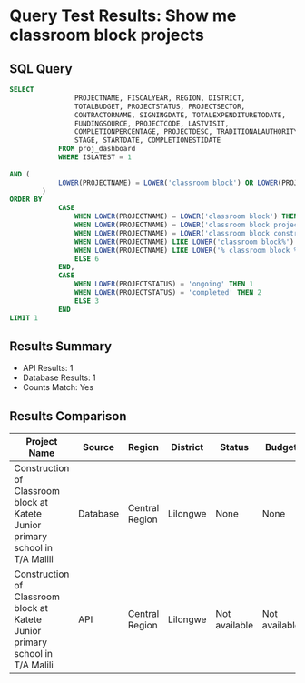 # Query Test Results: Show me classroom block projects

## SQL Query
```sql
SELECT 
                PROJECTNAME, FISCALYEAR, REGION, DISTRICT,
                TOTALBUDGET, PROJECTSTATUS, PROJECTSECTOR,
                CONTRACTORNAME, SIGNINGDATE, TOTALEXPENDITURETODATE,
                FUNDINGSOURCE, PROJECTCODE, LASTVISIT,
                COMPLETIONPERCENTAGE, PROJECTDESC, TRADITIONALAUTHORITY,
                STAGE, STARTDATE, COMPLETIONESTIDATE
            FROM proj_dashboard
            WHERE ISLATEST = 1
            
AND (
            LOWER(PROJECTNAME) = LOWER('classroom block') OR LOWER(PROJECTNAME) = LOWER('classroom block project') OR LOWER(PROJECTNAME) = LOWER('classroom block construction') OR LOWER(PROJECTNAME) LIKE LOWER('classroom block%') OR LOWER(PROJECTNAME) LIKE LOWER('% classroom block %')
        )
ORDER BY
            CASE 
                WHEN LOWER(PROJECTNAME) = LOWER('classroom block') THEN 1
                WHEN LOWER(PROJECTNAME) = LOWER('classroom block project') THEN 2
                WHEN LOWER(PROJECTNAME) = LOWER('classroom block construction') THEN 3
                WHEN LOWER(PROJECTNAME) LIKE LOWER('classroom block%') THEN 4
                WHEN LOWER(PROJECTNAME) LIKE LOWER('% classroom block %') THEN 5
                ELSE 6
            END,
            CASE 
                WHEN LOWER(PROJECTSTATUS) = 'ongoing' THEN 1
                WHEN LOWER(PROJECTSTATUS) = 'completed' THEN 2
                ELSE 3
            END
LIMIT 1
```

## Results Summary
* API Results: 1
* Database Results: 1
* Counts Match: Yes

## Results Comparison

| Project Name | Source | Region | District | Status | Budget |
|--------------|---------|---------|-----------|---------|----------|
| Construction of Classroom block at Katete Junior primary school in T/A Malili | Database | Central Region | Lilongwe | None | None |
| Construction of Classroom block at Katete Junior primary school in T/A Malili | API | Central Region | Lilongwe | Not available | Not available |
